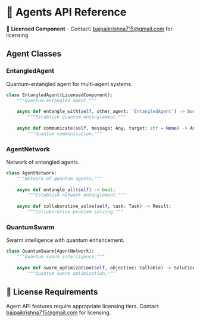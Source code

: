 # 🤖 Agents API Reference

🔐 **Licensed Component** - Contact: [bajpaikrishna715@gmail.com](mailto:bajpaikrishna715@gmail.com) for licensing

## Agent Classes

### EntangledAgent

Quantum-entangled agent for multi-agent systems.

```python
class EntangledAgent(LicensedComponent):
    """Quantum-entangled agent."""
    
    async def entangle_with(self, other_agent: 'EntangledAgent') -> bool:
        """Establish quantum entanglement."""
        
    async def communicate(self, message: Any, target: str = None) -> Any:
        """Quantum communication."""
```

### AgentNetwork

Network of entangled agents.

```python
class AgentNetwork:
    """Network of quantum agents."""
    
    async def entangle_all(self) -> bool:
        """Establish network entanglement."""
        
    async def collaborative_solve(self, task: Task) -> Result:
        """Collaborative problem solving."""
```

### QuantumSwarm

Swarm intelligence with quantum enhancement.

```python
class QuantumSwarm(AgentNetwork):
    """Quantum swarm intelligence."""
    
    async def swarm_optimization(self, objective: Callable) -> Solution:
        """Quantum swarm optimization."""
```

## 🔐 License Requirements

Agent API features require appropriate licensing tiers. Contact [bajpaikrishna715@gmail.com](mailto:bajpaikrishna715@gmail.com) for licensing.
